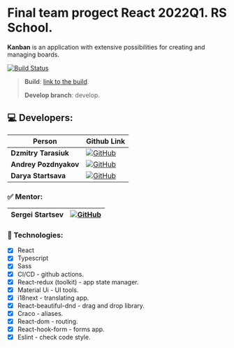 # Final team progect React 2022Q1. RS School. 

**Kanban** is an application with extensive possibilities for creating and managing boards.

[![Build Status](https://github.com/TarasiukDima/project-management-app/actions/workflows/push.yml/badge.svg?branch=develop)](https://github.com/TarasiukDima/project-management-app/actions/workflows/push.yml)

>**Build**: [link to the build](https://tarasiukdima.github.io/project-management-app/#/).
>
>**Develop branch**: develop.

## :computer: Developers:

| Person | Github Link |
| ------------ | ------------- |
| **Dzmitry Tarasiuk** | [![GitHub](https://img.shields.io/badge/github-%23121011.svg?style=for-the-badge&logo=github&logoColor=white)](https://github.com/TarasiukDima) |
| **Andrey Pozdnyakov** | [![GitHub](https://img.shields.io/badge/github-%23121011.svg?style=for-the-badge&logo=github&logoColor=white)](https://github.com/exekuta) |
| **Darya Startsava** | [![GitHub](https://img.shields.io/badge/github-%23121011.svg?style=for-the-badge&logo=github&logoColor=white)](https://github.com/darya-startsava) |

 
### :white_check_mark: Mentor: 
| Sergei Startsev | [![GitHub](https://img.shields.io/badge/github-%23121011.svg?style=for-the-badge&logo=github&logoColor=white)](https://github.com/sergei-startsev) |
| ------------ | ------------- |
  



### 🚀 Technologies:
  - [x] React
  - [x] Typescript
  - [x] Sass
  - [x] CI/CD - github actions.
  - [x] React-redux (toolkit) - app state manager.
  - [x] Material Ui - UI tools.
  - [x] i18next - translating app.
  - [x] React-beautiful-dnd - drag and drop library.
  - [x] Craco - aliases.
  - [x] React-dom - routing.
  - [x] React-hook-form - forms app.
  - [x] Eslint - check code style.
